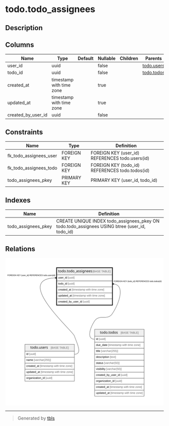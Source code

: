 # todo.todo_assignees

## Description

## Columns

| Name | Type | Default | Nullable | Children | Parents | Comment |
| ---- | ---- | ------- | -------- | -------- | ------- | ------- |
| user_id | uuid |  | false |  | [todo.users](todo.users.md) |  |
| todo_id | uuid |  | false |  | [todo.todos](todo.todos.md) |  |
| created_at | timestamp with time zone |  | true |  |  |  |
| updated_at | timestamp with time zone |  | true |  |  |  |
| created_by_user_id | uuid |  | false |  |  |  |

## Constraints

| Name | Type | Definition |
| ---- | ---- | ---------- |
| fk_todo_assignees_user | FOREIGN KEY | FOREIGN KEY (user_id) REFERENCES todo.users(id) |
| fk_todo_assignees_todo | FOREIGN KEY | FOREIGN KEY (todo_id) REFERENCES todo.todos(id) |
| todo_assignees_pkey | PRIMARY KEY | PRIMARY KEY (user_id, todo_id) |

## Indexes

| Name | Definition |
| ---- | ---------- |
| todo_assignees_pkey | CREATE UNIQUE INDEX todo_assignees_pkey ON todo.todo_assignees USING btree (user_id, todo_id) |

## Relations

![er](todo.todo_assignees.svg)

---

> Generated by [tbls](https://github.com/k1LoW/tbls)
